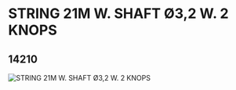 # STRING 21M W. SHAFT Ø3,2 W. 2 KNOPS
## 14210
![STRING 21M W. SHAFT Ø3,2 W. 2 KNOPS](https://lc-www-live-s.legocdn.com/media/bricks/5/2/6037448.jpg)